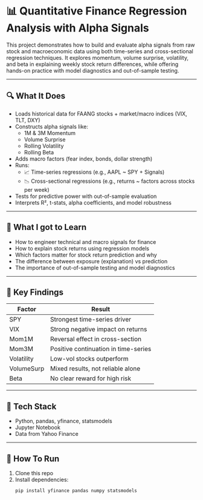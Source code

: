 # 📊 Quantitative Finance Regression Analysis with Alpha Signals

This project demonstrates how to build and evaluate alpha signals from raw stock and macroeconomic data using both time-series and cross-sectional regression techniques. It explores momentum, volume surprise, volatility, and beta in explaining weekly stock return differences, while offering hands-on practice with model diagnostics and out-of-sample testing.

---

## 🔍 What It Does

- Loads historical data for FAANG stocks + market/macro indices (VIX, TLT, DXY)
- Constructs alpha signals like:
  - 1M & 3M Momentum
  - Volume Surprise
  - Rolling Volatility
  - Rolling Beta
- Adds macro factors (fear index, bonds, dollar strength)
- Runs:
  - 📈 Time-series regressions (e.g., AAPL ~ SPY + Signals)
  - 📉 Cross-sectional regressions (e.g., returns ~ factors across stocks per week)
- Tests for predictive power with out-of-sample evaluation
- Interprets R², t-stats, alpha coefficients, and model robustness

---

## 🧠 What I got to Learn

- How to engineer technical and macro signals for finance
- How to explain stock returns using regression models
- Which factors matter for stock return prediction and why
- The difference between exposure (explanation) vs prediction
- The importance of out-of-sample testing and model diagnostics

---

## 🧪 Key Findings

| Factor      | Result                             |
|-------------|-------------------------------------|
| SPY         | Strongest time-series driver        |
| VIX         | Strong negative impact on returns   |
| Mom1M       | Reversal effect in cross-section    |
| Mom3M       | Positive continuation in time-series|
| Volatility  | Low-vol stocks outperform           |
| VolumeSurp  | Mixed results, not reliable alone   |
| Beta        | No clear reward for high risk       |

---

## 🧰 Tech Stack

- Python, pandas, yfinance, statsmodels
- Jupyter Notebook
- Data from Yahoo Finance

---

## 🚀 How To Run

1. Clone this repo
2. Install dependencies:
   ```bash
   pip install yfinance pandas numpy statsmodels

